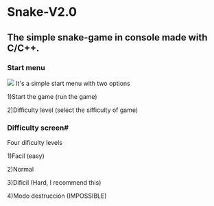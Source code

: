# Snake-V2.0

## The simple snake-game in console made with C/C++.


### Start menu
![]({{site.baseurl}}/Images/1.pmg)
It's a simple start menu with two options

1)Start the game (run the game)

2)Difficulty level (select the sifficulty of game)

### Difficulty screen#
Four dificulty levels

1)Facil (easy)

2)Normal

3)Dificil (Hard, I recommend this)

4)Modo destrucción (IMPOSSIBLE)
